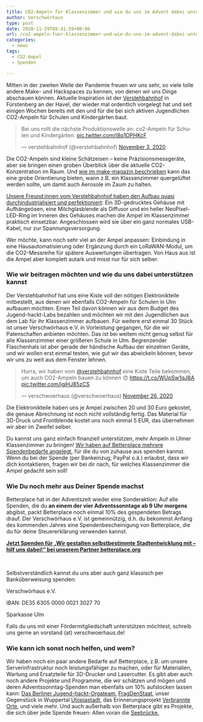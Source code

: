 ```yaml
---
title: CO2-Ampeln für Klassenzimmer und wie du uns im Advent dabei unterstützen kannst
author: Verschwörhaus
type: post
date: 2020-11-29T08:41:59+00:00
url: /co2-ampeln-fuer-klassenzimmer-und-wie-du-uns-im-advent-dabei-unterstuetzen-kannst/
categories:
  - news
tags:
  - CO2-Ampel
  - Spenden

---
```

Mitten in der zweiten Welle der Pandemie freuen wir uns sehr, so viele tolle andere Make- und Hackspaces zu kennen, von denen wir uns Dinge abschauen können. Aktuelle Inspiration ist der [Verstehbahnhof][1] in Fürstenberg an der Havel, der wieder mal ordentlich vorgelegt hat und seit einigen Wochen bereits mit den und für die bei sich aktiven Jugendlichen CO2-Ampeln für Schulen und Kindergärten baut.

<blockquote class="twitter-tweet">
  <p dir="ltr" lang="de">
    Bei uns rollt die nächste Produktionswelle an: co2-Ampeln für Schulen und Kindergärten. <a href="https://t.co/I8q1OPHKcF">pic.twitter.com/I8q1OPHKcF</a>
  </p>
  
  <p>
    — verstehbahnhof (@verstehbahnhof) <a href="https://twitter.com/verstehbahnhof/status/1323657155103379459?ref_src=twsrc%5Etfw">November 3, 2020</a>
  </p>
</blockquote>



Die CO2-Ampeln sind kleine Schätzeisen – keine Präzisionsmessgeräte, aber sie bringen einen groben Überblick über die aktuelle CO2-Konzentration im Raum. Und [wie im make-magazin beschrieben][2] kann das eine grobe Orientierung bieten, wann z.B. ein Klassenzimmer quergelüftet werden sollte, um damit auch Aerosole im Zaum zu halten.

[Unsere Freund:innen vom Verstehbahnhof haben den Aufbau quasi durchindustrialisiert und perfektioniert][3]: Ein 3D-gedrucktes Gehäuse mit Aufhängeösen, eine Milchglasblende als Diffusor und ein heller NeoPixel-LED-Ring im Inneren des Gehäuses machen die Ampel im Klassenzimmer praktisch einsetzbar. Angeschlossen wird sie über ein ganz normales USB-Kabel, nur zur Spannungsversorgung.
  
Wer möchte, kann noch sehr viel an der Ampel anpassen: Einbindung in eine Hausautomatisierung oder Ergänzung durch ein LoRaWAN-Modul, um die CO2-Messreihe für spätere Auswertungen übertragen. Von Haus aus ist die Ampel aber komplett autark und misst nur für sich selber.

### Wie wir beitragen möchten und wie du uns dabei unterstützen kannst

Der Verstehbahnhof hat uns eine Kiste voll der nötigen Elektronikteile mitbestellt, aus denen wir ebenfalls CO2-Ampeln für Schulen in Ulm aufbauen möchten. Einen Teil davon können wir aus dem Budget des Jugend-hackt-Labs bezahlen und möchten wir mit den Jugendlichen aus dem Lab für ihr Klassenzimmer aufbauen. Für weitere erst einmal 30 Stück ist unser Verschwörhaus e.V. in Vorleistung gegangen, für die wir Patenschaften anbieten möchten. Das ist bei weitem nicht genug selbst für alle Klassenzimmer einer größeren Schule in Ulm. Begrenzender Flaschenhals ist aber gerade der händische Aufbau der einzelnen Geräte, und wir wollen erst einmal testen, wie gut wir das abwickeln können, bevor wir uns zu weit aus dem Fenster lehnen.

<blockquote class="twitter-tweet">
  <p dir="ltr" lang="de">
    Hurra, wir haben vom <a href="https://twitter.com/verstehbahnhof?ref_src=twsrc%5Etfw">@verstehbahnhof</a> eine Kiste Teile bekommen, um auch CO2-Ampeln bauen zu können &#x1f60d; <a href="https://t.co/WUpSw1qJ8A">https://t.co/WUpSw1qJ8A</a> <a href="https://t.co/jgjHJ85zCS">pic.twitter.com/jgjHJ85zCS</a>
  </p>
  
  <p>
    — verschwoerhaus (@verschwoerhaus) <a href="https://twitter.com/verschwoerhaus/status/1332034716518723584?ref_src=twsrc%5Etfw">November 26, 2020</a>
  </p>
</blockquote>



Die Elektronikteile haben uns je Ampel zwischen 20 und 30 Euro gekostet, die genaue Abrechnung ist noch nicht vollständig fertig. Das Material für 3D-Druck und Frontblende kostet uns noch einmal 5 EUR, das übernehmen wir aber im Zweifel selber.

Du kannst uns ganz einfach finanziell unterstützen, mehr Ampeln in Ulmer Klassenzimmer zu bringen! [Wir haben auf Betterplace mehrere Spendenbedarfe angelegt,][4] für die du von zuhause aus spenden kannst. Wenn du bei der Spende (per Bankeinzug, PayPal o.ä.) erlaubst, dass wir dich kontaktieren, fragen wir bei dir nach, für welches Klassenzimmer die Ampel gedacht sein soll!

### Wie Du noch mehr aus Deiner Spende machst

Betterplace hat in der Adventszeit wieder eine Sonderaktion: Auf alle Spenden, die du **an einem der vier Adventssonntage ab 9 Uhr morgens** abgibst, packt Betterplace noch einmal 10% des gespendeten Betrags drauf. Der Verschwörhaus e.V. ist gemeinnützig, d.h. du bekommst Anfang des kommenden Jahres eine Spendenbescheinigung von Betterplace, die du für deine Steuererklärung verwenden kannst.



<div id="betterplace_donation_iframe" style="background: transparent url('https://www.betterplace.org/assets/new_spinner.gif') 275px 20px no-repeat;">
  <strong><a href="https://www.betterplace.org/de/donate/platform/projects/85727-wir-gestalten-selbstbestimmte-stadtentwicklung-mit-hilf-uns-dabei">Jetzt Spenden für „Wir gestalten selbstbestimmte Stadtentwicklung mit – hilf uns dabei!“ bei unserem Partner betterplace.org</a></strong>
</div>

&nbsp;

Selbstverständlich kannst du uns aber auch ganz klassisch per Banküberweisung spenden:

Verschwörhaus e.V.
  
IBAN: DE35 6305 0000 0021 3027 70
  
Sparkasse Ulm

Falls du uns mit einer Fördermitgliedschaft unterstützen möchtest, schreib uns gerne an vorstand (at) verschwoerhaus.de!

### Wie kann ich sonst noch helfen, und wem?

Wir haben noch ein paar andere Bedarfe auf Betterplace, z.B. um unsere Serverinfrastruktur noch leistungsfähiger zu machen, oder für Materialien, Wartung und Ersatzteile für 3D-Drucker und Lasercutter. Es gibt aber auch noch andere Projekte und Programme, die wir schätzen und mögen und deren Adventssonntag-Spenden man ebenfalls um 10% aufstocken lassen kann: [Das Berliner Jugend-hackt-Orgateam][5], [FragDenStaat][6], unser Gegenstück in Wuppertal [Utopiastadt][7], das Erinnerungsprojekt [Verbrannte Orte][8], und viele mehr. Und auch außerhalb von Betterplace gibt es Projekte, die sich über jede Spende freuen: Allen voran die [Seebrücke.][9]

 [1]: https://verstehbahnhof.de/
 [2]: https://www.heise.de/select/make/2020/5/2022015381334973804
 [3]: https://civilize.it/t/co2-ampel-verstehbahnhof/342
 [4]: https://www.betterplace.org/de/projects/85727-wir-gestalten-selbstbestimmte-stadtentwicklung-mit-hilf-uns-dabei
 [5]: https://www.betterplace.org/de/projects/19214-jugend-hackt-unterstuetze-junge-menschen-mit-code-die-welt-zu-verbessern
 [6]: https://www.betterplace.org/de/projects/15469-fragdenstaat-de
 [7]: https://www.betterplace.org/de/organisations/21218-utopiastadt-e-v/projects
 [8]: https://www.betterplace.org/de/projects/59750?utm_campaign=ShortURLs&utm_medium=project_59750&utm_source=PlainShortURL
 [9]: https://seebruecke.org/spenden/